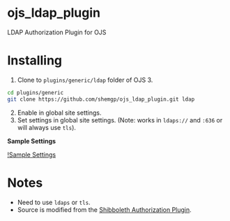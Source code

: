 # ojs_ldap_plugin
LDAP Authorization Plugin for OJS

# Installing
1. Clone to `plugins/generic/ldap` folder of OJS 3.

  ```bash
  cd plugins/generic
  git clone https://github.com/shemgp/ojs_ldap_plugin.git ldap
  ```
2. Enable in global site settings.
3. Set settings in global site settings.  (Note: works in `ldaps://` and `:636` or will always use `tls`).

**Sample Settings**

[!Sample Settings](sample_settings.png)


# Notes
* Need to use `ldaps` or `tls`.
* Source is modified from the [Shibboleth Authorization Plugin](https://github.com/pkp/shibboleth).
